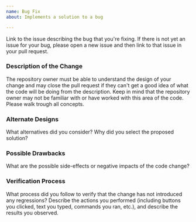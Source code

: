 ```yaml
---
name: Bug Fix
about: Implements a solution to a bug

---
```


Link to the issue describing the bug that you're fixing. If there is not yet an issue for your bug, please open a new issue and then link to that issue in your pull request.

### Description of the Change

The repository owner must be able to understand the design of your change and may close the pull request if they can't get a good idea of what the code will be doing from the description. Keep in mind that the repository owner may not be familiar with or have worked with this area of the code. Please walk trough all concepts.

### Alternate Designs

What alternatives did you consider? Why did you select the proposed solution?

### Possible Drawbacks

What are the possible side-effects or negative impacts of the code change?

### Verification Process

What process did you follow to verify that the change has not introduced any regressions? Describe the actions you performed (including buttons you clicked, text you typed, commands you ran, etc.), and describe the results you observed.
